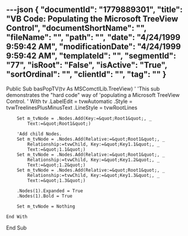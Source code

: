 ---json
{
  "documentId": "1779889301",
  "title": "VB Code: Populating the Microsoft TreeView Control",
  "documentShortName": "",
  "fileName": "",
  "path": "",
  "date": "4/24/1999 9:59:42 AM",
  "modificationDate": "4/24/1999 9:59:42 AM",
  "templateId": "",
  "segmentId": "77",
  "isRoot": "False",
  "isActive": "True",
  "sortOrdinal": "",
  "clientId": "",
  "tag": ""
}
---

Public Sub basPopTV(tv As MSComctlLib.TreeView)
    '
    'This sub demonstrates the &quot;hard code&quot; way of
    'populating a Microsoft TreeView Control.
    '
    With tv
        .LabelEdit = tvwAutomatic
        .Style = tvwTreelinesPlusMinusText
        .LineStyle = tvwRootLines
            
        Set m_tvNode = .Nodes.Add(Key:=&quot;Root1&quot;, _
            Text:=&quot;Root1&quot;)

        'Add child Nodes.
        Set m_tvNode = .Nodes.Add(Relative:=&quot;Root1&quot;, _
            Relationship:=tvwChild, Key:=&quot;Key1.1&quot;, _
            Text:=&quot;1.1&quot;)
        Set m_tvNode = .Nodes.Add(Relative:=&quot;Root1&quot;, _
            Relationship:=tvwChild, Key:=&quot;Key1.2&quot;, _
            Text:=&quot;1.2&quot;)
        Set m_tvNode = .Nodes.Add(Relative:=&quot;Root1&quot;, _
            Relationship:=tvwChild, Key:=&quot;Key1.3&quot;, _
            Text:=&quot;1.3&quot;)
      
        .Nodes(1).Expanded = True
        .Nodes(1).Bold = True
        
        Set m_tvNode = Nothing
        
    End With

End Sub
